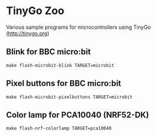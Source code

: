 # TinyGo Zoo

Various sample programs for microcontrollers using TinyGo (http://tinygo.org)

## Blink for BBC micro:bit

    make flash-microbit-blink TARGET=microbit

## Pixel buttons for BBC micro:bit

    make flash-microbit-pixelbuttons TARGET=microbit

## Color lamp for PCA10040 (NRF52-DK)

    make flash-nrf-colorlamp TARGET=pca10040
